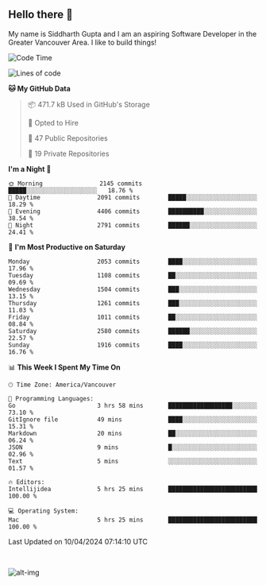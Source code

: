 ## Hello there :wave:

My name is Siddharth Gupta and I am an aspiring Software Developer in the Greater Vancouver Area. I like to build things!

<!-- ![gif](https://github.com/siddg97/siddg97/blob/master/dino.gif) -->

<!--START_SECTION:waka-->
![Code Time](http://img.shields.io/badge/Code%20Time-1%2C917%20hrs%207%20mins-blue)

![Lines of code](https://img.shields.io/badge/From%20Hello%20World%20I%27ve%20Written-18.1%20million%20lines%20of%20code-blue)

**🐱 My GitHub Data** 

> 📦 471.7 kB Used in GitHub's Storage 
 > 
> 💼 Opted to Hire
 > 
> 📜 47 Public Repositories 
 > 
> 🔑 19 Private Repositories 
 > 
**I'm a Night 🦉** 

```text
🌞 Morning                2145 commits        █████░░░░░░░░░░░░░░░░░░░░   18.76 % 
🌆 Daytime                2091 commits        █████░░░░░░░░░░░░░░░░░░░░   18.29 % 
🌃 Evening                4406 commits        ██████████░░░░░░░░░░░░░░░   38.54 % 
🌙 Night                  2791 commits        ██████░░░░░░░░░░░░░░░░░░░   24.41 % 
```
📅 **I'm Most Productive on Saturday** 

```text
Monday                   2053 commits        ████░░░░░░░░░░░░░░░░░░░░░   17.96 % 
Tuesday                  1108 commits        ██░░░░░░░░░░░░░░░░░░░░░░░   09.69 % 
Wednesday                1504 commits        ███░░░░░░░░░░░░░░░░░░░░░░   13.15 % 
Thursday                 1261 commits        ███░░░░░░░░░░░░░░░░░░░░░░   11.03 % 
Friday                   1011 commits        ██░░░░░░░░░░░░░░░░░░░░░░░   08.84 % 
Saturday                 2580 commits        ██████░░░░░░░░░░░░░░░░░░░   22.57 % 
Sunday                   1916 commits        ████░░░░░░░░░░░░░░░░░░░░░   16.76 % 
```


📊 **This Week I Spent My Time On** 

```text
🕑︎ Time Zone: America/Vancouver

💬 Programming Languages: 
Go                       3 hrs 58 mins       ██████████████████░░░░░░░   73.10 % 
GitIgnore file           49 mins             ████░░░░░░░░░░░░░░░░░░░░░   15.31 % 
Markdown                 20 mins             ██░░░░░░░░░░░░░░░░░░░░░░░   06.24 % 
JSON                     9 mins              █░░░░░░░░░░░░░░░░░░░░░░░░   02.96 % 
Text                     5 mins              ░░░░░░░░░░░░░░░░░░░░░░░░░   01.57 % 

🔥 Editors: 
Intellijidea             5 hrs 25 mins       █████████████████████████   100.00 % 

💻 Operating System: 
Mac                      5 hrs 25 mins       █████████████████████████   100.00 % 
```


 Last Updated on 10/04/2024 07:14:10 UTC
<!--END_SECTION:waka-->

<br>

![alt-img](https://github-readme-stats.vercel.app/api?username=siddg97&count_private=true&theme=nightowl&show_icons=true)

